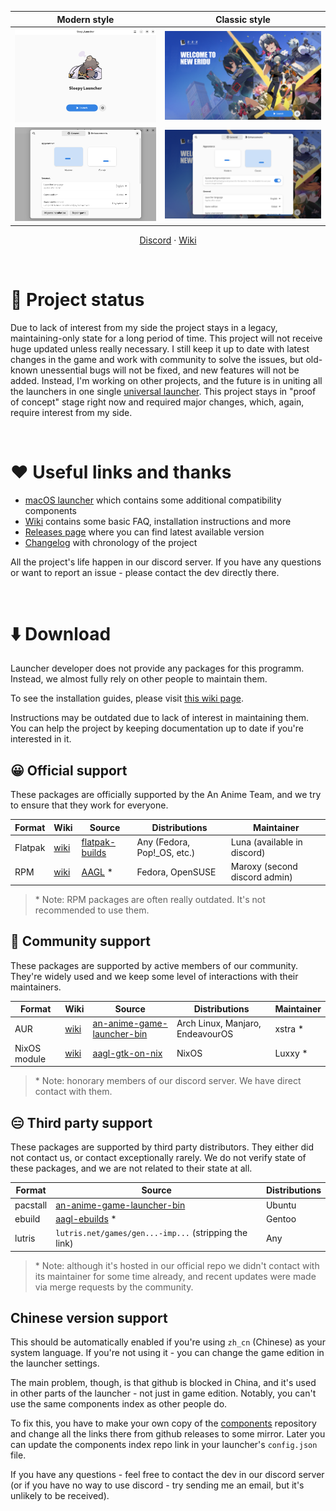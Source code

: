 | Modern style | Classic style |
| :-: | :-: |
| <picture><source media="(prefers-color-scheme: dark)" srcset="repository/main-modern-dark.png"><img src="repository/main-modern.png"></picture> | <picture><source media="(prefers-color-scheme: dark)" srcset="repository/main-classic-dark.png"><img src="repository/main-classic.png"></picture> |
| <picture><source media="(prefers-color-scheme: dark)" srcset="repository/settings-modern-dark.png"><img src="repository/settings-modern.png"></picture> | <picture><source media="(prefers-color-scheme: dark)" srcset="repository/settings-classic-dark.png"><img src="repository/settings-classic.png"></picture> |

<p align="center">
    <a href="https://discord.gg/ck37X6UWBp">Discord</a> ·
    <a href="https://github.com/an-anime-team/an-anime-game-launcher/wiki">Wiki</a>
</p>

<br>

# 🚧 Project status

Due to lack of interest from my side the project stays in a legacy, maintaining-only state for a long period of time. This project will not receive huge updated unless really necessary. I still keep it up to date with latest changes in the game and work with community to solve the issues, but old-known unessential bugs will not be fixed, and new features will not be added. Instead, I'm working on other projects, and the future is in uniting all the launchers in one single [universal launcher](https://github.com/an-anime-team/anime-games-launcher). This project stays in "proof of concept" stage right now and required major changes, which, again, require interest from my side.

<br>

# ♥️ Useful links and thanks

* [macOS launcher](https://github.com/3Shain/yet-another-anime-game-launcher) which contains some additional compatibility components
* [Wiki](https://github.com/an-anime-team/an-anime-game-launcher/wiki) contains some basic FAQ, installation instructions and more
* [Releases page](https://github.com/an-anime-team/an-anime-game-launcher/releases) where you can find latest available version
* [Changelog](CHANGELOG.md) with chronology of the project

All the project's life happen in our discord server. If you have any questions or want to report an issue - please contact the dev directly there.

<br>

# ⬇️ Download

Launcher developer does not provide any packages for this programm. Instead, we almost fully rely on other people to maintain them.

To see the installation guides, please visit [this wiki page](https://github.com/an-anime-team/an-anime-game-launcher/wiki/Installation).

Instructions may be outdated due to lack of interest in maintaining them. You can help the project by keeping documentation up to date if you're interested in it.

## 😀 Official support

These packages are officially supported by the An Anime Team, and we try to ensure that they work for everyone.

| Format | Wiki | Source | Distributions | Maintainer |
| - | - | - | - | - |
| Flatpak | [wiki](https://github.com/an-anime-team/an-anime-game-launcher/wiki/Installation#-any-distribution-flatpak) | [flatpak-builds](https://github.com/an-anime-team/flatpak-builds) | Any (Fedora, Pop!_OS, etc.) | Luna (available in discord) |
| RPM | [wiki](https://github.com/an-anime-team/an-anime-game-launcher/wiki/Installation#-fedora-rpm) | [AAGL](https://build.opensuse.org/repositories/home:Maroxy:AAT-Apps/AAGL) * | Fedora, OpenSUSE | Maroxy (second discord admin) |

> \* Note: RPM packages are often really outdated. It's not recommended to use them.

## 🙂 Community support

These packages are supported by active members of our community. They're widely used and we keep some level of interactions with their maintainers.

| Format | Wiki | Source | Distributions | Maintainer |
| - | - | - | - | - |
| AUR | [wiki](https://github.com/an-anime-team/an-anime-game-launcher/wiki/Installation#-arch-linux-aur) | [an-anime-game-launcher-bin](https://aur.archlinux.org/packages/an-anime-game-launcher-bin) | Arch Linux, Manjaro, EndeavourOS | xstra * |
| NixOS module | [wiki](https://github.com/an-anime-team/an-anime-game-launcher/wiki/Installation#-nixos-nixpkg) | [aagl-gtk-on-nix](https://github.com/ezKEa/aagl-gtk-on-nix) | NixOS | Luxxy * |

> \* Note: honorary members of our discord server. We have direct contact with them.

## 😑 Third party support

These packages are supported by third party distributors. They either did not contact us, or contact exceptionally rarely. We do not verify state of these packages, and we are not related to their state at all.

| Format | Source | Distributions |
| - | - | - |
| pacstall | [an-anime-game-launcher-bin](https://pacstall.dev/packages/an-anime-game-launcher-bin) | Ubuntu |
| ebuild | [aagl-ebuilds](https://github.com/an-anime-team/gentoo-ebuilds) * | Gentoo |
| lutris | `lutris.net/games/gen...-imp...` (stripping the link) | Any |

> \* Note: although it's hosted in our official repo we didn't contact with its maintainer for some time already, and recent updates were made via merge requests by the community.

## Chinese version support

This should be automatically enabled if you're using `zh_cn` (Chinese) as your system language. If you're not using it - you can change the game edition in the launcher settings.

The main problem, though, is that github is blocked in China, and it's used in other parts of the launcher - not just in game edition. Notably, you can't use the same components index as other people do.

To fix this, you have to make your own copy of the [components](https://github.com/an-anime-team/components) repository and change all the links there from github releases to some mirror. Later you can update the components index repo link in your launcher's `config.json` file.

If you have any questions - feel free to contact the dev in our discord server (or if you have no way to use discord - try sending me an email, but it's unlikely to be received).
